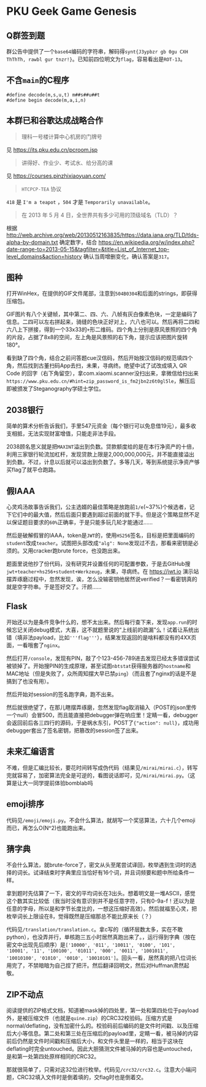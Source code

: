 # PKU Geek Game Genesis

## Q群签到题

群公告中提供了一个`base64`编码的字符串，解码得`synt{J3ypbzr gb 0gu CXH ThThTh, rawbl gur tnzr!}`。已知前四位明文为`flag`，容易看出是`ROT-13`。

## 不含`main`的C程序

```
#define decode(m,s,u,t) m##s##u##t
#define begin decode(m,a,i,n) 
```

## 本群已和谷歌达成战略合作

> 理科一号楼计算中心机房的门牌号

见 https://its.pku.edu.cn/pcroom.jsp

> 讲得好、作业少、考试水、给分高的课

见 https://courses.pinzhixiaoyuan.com/

> `HTCPCP-TEA` 协议

`418` 是 `I'm a teapot` ，`504` 才是 `Temporarily unavailable`。 

> 在 2013 年 5 月 4 日，全世界共有多少可用的顶级域名（TLD）？

根据 http://web.archive.org/web/20130512163835/https://data.iana.org/TLD/tlds-alpha-by-domain.txt 确定数字，结合 https://en.wikipedia.org/w/index.php?date-range-to=2013-05-15&tagfilter=&title=List_of_Internet_top-level_domains&action=history 确认当周增删变化，确认答案是`317`。

## 图种

打开WinHex，在提供的GIF文件尾部，注意到`504B0304`和后面的strings，即获得压缩包。

GIF图片有八个关键帧，其中第二、四、六、八帧有灰白像素色块，一定是编码了信息。二四可以左右拼起来，骑缝的色块正好对上，六八也可以。然后再将二四和六八上下拼接，得到一个33x33的`+`形二维码。四个角上分别是原风景照的四个角的片段，占据了8x8的空间，左上角是风景照的右下角，提示应该把图片旋转180°。

看到缺了四个角，结合之前问答题cue汉信码，然后开始按汉信码的规范填四个角，然后找到古董扫码App去扫，未果，寻病终。绝望中试了试改成填入 QR Code 的回字（右下角留空），拿com.xiaomi.scanner没扫出来，拿微信给扫出来`https://www.pku.edu.cn/#hint=zip_password_is_fm2jbn2z6t0gl5le`，解压后即被颁发了Steganography学硕士学位。

## 2038银行

简单的算术分析告诉我们，手里547元资金（每个银行可以免息借19元），最多收支相抵，无法实现财富增值，只能走非法手段。

2038顾名思义就是把`MAXINT`溢出到负数。贷款额度给的是在本行净资产的十倍，利用三家银行轮流加杠杆，发现贷款上限是2,000,000,000元，并不能直接溢出到负数。不过，计息以后就可以溢出到负数了。多等几天，等到系统提示净资产够买flag了就平仓跑路。

## 假IAAA

心灵鸡汤故事告诉我们，公主选婿的最佳策略是放跑前`1/e`(~37%)个候选者，记下它们中的最大值，然后后面只要遇到超过前面的就下手。但是这个策略显然不足以保证题目要求的`60%`正确率，于是只能多玩几轮才能通过……

然后是破解假冒的IAAA，token是`JWT`的，使用`HS256`签名，目标是把里面编码的`student`改成`teacher`。试图把头部改成`"alg": None`发现过不去，那看来密钥是必须的。又用cracker跑brute force，也没跑出来。

题面里说他抄了份代码，没有研究并设置任何的可配置参数，于是去GitHub搜`jwt+teacher+hs256+student+Werkzeug`，未果，寻病终。在 https://jwt.io 演示站摆弄琢磨过程中，忽然发现，诶，怎么没输密钥他居然说verified？一看密钥真的就是空字符串。于是签好交了。汗颜……

## Flask

开始还以为是条件竞争什么的，想不太出来。然后每行查下来，发现`app.run`的时候忘记关闭debug模式，大喜，这不就题里说的“上线前的疏漏”么！试着让系统出错（填非法payload，比如`'''flag'''`），结果发现返回的是啥料都没有的4XX页面，一看哦套了`nginx`。

然后打开`/console`，发现有PIN，敲了个123-456-789进去发现已经太多错误尝试被锁掉了。开始搜PIN的生成原理，甚至试图`nbtstat`获得服务器的`hostname`和MAC地址（但是失败了，众所周知摆大早已禁`ping`）（而且套了nginx的话是不是搞到了也没有用）。

然后开始对session的签名跑字典，跑不出来。

然后就很绝望了，在那儿瞎摆弄琢磨，忽然发现flag取消输入（POST的json里传一个null）会冒500，而且能直接把debugger弹在响应里！定睛一看，debugger会返回前后各三四行的源码，于是祸水东引，POST了`{"action": null}`，成功用debugger套出了签名密钥，把篡改的session签了出来。

## 未来汇编语言

不难，但是汇编比较长，要花时间转写成伪代码（结果见`/mirai/mirai.c`），转写完就容易了，加密算法完全是可逆的，看图说话即可，见`/mirai/mirai.py`。（这算是让大一同学提前体验bomblab吗

## emoji排序

代码见`/emoji/emoji.py`。不会什么算法，就胡写一个奖惩算法，六十几个emoji而已，再怎么O(N^2)也能跑出来。

## 猜字典

不会什么算法，就brute-force了，密文从头至尾尝试译回，枚举遇到生词时的选择的词长。试译结束时字典里应当恰好有16个词，并且词频要和题中所给条件一样。

拿到题时先估算了一下，密文的平均词长在3出头。想着明文是一堆ASCII，感觉这个数其实比较低（我当时没有意识到并不是任意字符，只有0-9a-f！还以为是任意的字母，所以是和字节长度比的，一想这压缩好高效）。然后就福至心灵，把枚举词长上限设在8，觉得既然是压缩那总不能比原来长（？）

代码见`/translation/translation.c`。拿c写的（循环层数太多，实在不敢python），也没弄并行，单核跑三五小时居然真跑出来了。，运行得到字典（按在密文中出现先后顺序）是`['10000', '011', '10011', '0100', '101', '10001', '11', '100100', '01011', '000', '0011', '1001011', '10010100', '01010', '0010', '10010101']`。回头一看，居然真的把八位词长用完了，不禁暗暗为自己捏了把汗。然后翻译回明文，然后对Huffman肃然起敬。

## ZIP不动点

阅读提供的ZIP格式文档，知道被mask掉的四处里，第一处和第四处位于payload外，是被压缩文件（也就是`quine.zip`）的CRC32校验码。压缩方式是normal/deflating，没有加密什么的。校验码前后编码的是文件时间戳、以及压缩后大小等信息。第二处和第三处在压缩后的payload里，定睛一看，被马掉的内容前后仍然是文件时间戳和压缩后大小，和文件头里是一样的，相当于这块在deflating时完全untouched。因此大胆猜测文件被马掉的内容也是untouched，是和第一处第四处原样相同的CRC32。

那就很简单了，只需对这32位进行枚举。代码见`/crc32/crc32.c`。注意大小端问题，CRC32填入文件时是倒着填的，交flag时也是倒着交。